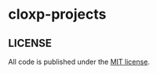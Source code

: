 # cloxp-projects

## LICENSE

All code is published under the [MIT license](https://github.com/cloxp/cloxp-projects/blob/master/LICENSE).
